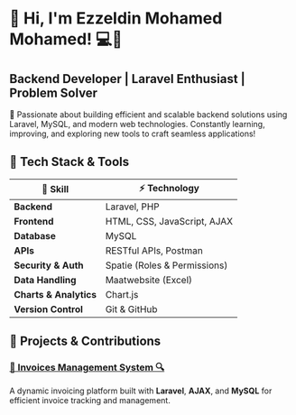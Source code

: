# 👋 Hi, I'm Ezzeldin Mohamed Mohamed! 💻🚀

## Backend Developer | Laravel Enthusiast | Problem Solver

🌟 Passionate about building efficient and scalable backend solutions using Laravel, MySQL, and modern web technologies. Constantly learning, improving, and exploring new tools to craft seamless applications!

## 🚀 Tech Stack & Tools  

| 🌟 Skill         | ⚡ Technology            |
|-----------------|------------------------|
| **Backend**     | Laravel, PHP           |
| **Frontend**    | HTML, CSS, JavaScript, AJAX |
| **Database**    | MySQL                  |
| **APIs**        | RESTful APIs, Postman  |
| **Security & Auth** | Spatie (Roles & Permissions) |
| **Data Handling** | Maatwebsite (Excel)  |
| **Charts & Analytics** | Chart.js        |
| **Version Control** | Git & GitHub       |

## 📌 Projects & Contributions  

### [📄 Invoices Management System 🔍](https://github.com/Ezz24Mohamed/Invoices-laraval-project)  
A dynamic invoicing platform built with **Laravel**, **AJAX**, and **MySQL** for efficient invoice tracking and management.  
